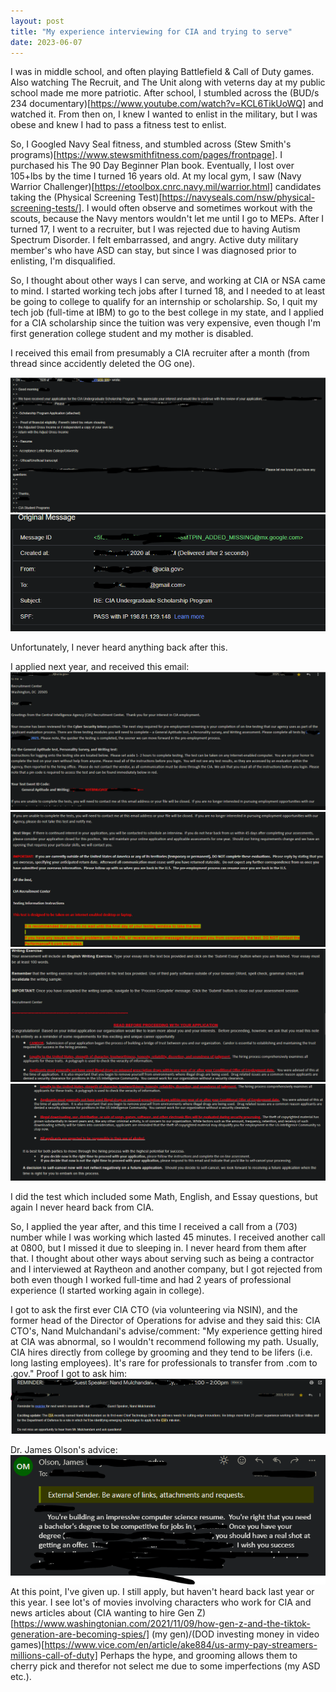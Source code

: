 ```yaml
---
layout: post
title: "My experience interviewing for CIA and trying to serve"
date: 2023-06-07
---
```


I was in middle school, and often playing Battlefield & Call of Duty games. Also watching The Recruit, and The Unit along with veterns day at my public school made me more patriotic. 
After school, I stumbled across the (BUD/s 234 documentary)[https://www.youtube.com/watch?v=KCL6TikUoWQ] and watched it. From then on, I knew I wanted to enlist in the military, but I was obese and knew I had to pass a fitness test to enlist.

So, I Googled Navy Seal fitness, and stumbled across (Stew Smith's programs)[https://www.stewsmithfitness.com/pages/frontpage]. I purchased his The 90 Day Beginner Plan book. Eventually, I lost over 105+lbs by the time I turned 16 years old. At my local gym,
I saw (Navy Warrior Challenger)[https://etoolbox.cnrc.navy.mil/warrior.html] candidates taking the (Physical Screening Test)[https://navyseals.com/nsw/physical-screening-tests/]. I would often observe and sometimes workout with the scouts, because the Navy mentors wouldn't let me until I go to MEPs.
After I turned 17, I went to a recruiter, but I was rejected due to having Autism Spectrum Disorder. I felt embarrassed, and angry. Active duty military member's who have ASD can stay, but since I was diagnosed prior to enlisting, I'm disqualified.

So, I thought about other ways I can serve, and working at CIA or NSA came to mind. I started working tech jobs after I turned 18, and I needed to at least be going to college to qualify for an internship or scholarship.
So, I quit my tech job (full-time at IBM) to go to the best college in my state, and I applied for a CIA scholarship since the tuition was very expensive, even though I'm first generation college student and my mother is disabled. 

I received this email from presumably a CIA recruiter after a month (from thread since accidently deleted the OG one).

![image](https://github.com/qf0/qf0.github.io/blob/main/files/CIA_Scholarship_Email.PNG)
![headers](https://github.com/qf0/qf0.github.io/blob/main/files/CIA_Email_header.PNG)

Unfortunately, I never heard anything back after this.  

I applied next year, and received this email:
![image1](https://github.com/qf0/qf0.github.io/blob/main/files/CIA_internship_1.PNG)
![image2](https://github.com/qf0/qf0.github.io/blob/main/files/CIA_internship_2.PNG)
![image3](https://github.com/qf0/qf0.github.io/blob/main/files/CIA_internship_3.PNG)
![image4](https://github.com/qf0/qf0.github.io/blob/main/files/CIA_internship_4.PNG)

I did the test which included some Math, English, and Essay questions, but again I never heard back from CIA.

So, I applied the year after, and this time I received a call from a (703) number while I was working which lasted 45 minutes. I received another call at 0800, but I missed it due to sleeping in. I never heard from them after that.
I thought about other ways about serving such as being a contractor and I interviewed at Raytheon and another company, but I got rejected from both even though I worked full-time and had 2 years of professional experience (I started working again in college).

I got to ask the first ever CIA CTO (via volunteering via NSIN), and the former head of the Director of Operations for advise and they said this:
CIA CTO's, Nand Mulchandani's advise/comment: "My experience getting hired at CIA was abnormal, so I wouldn't recommend following my path. Usually, CIA hires directly from college by grooming and they tend to be lifers (i.e. long lasting employees). It's rare for professionals to transfer from .com to .gov."
Proof I got to ask him:
![cto](https://github.com/qf0/qf0.github.io/blob/main/files/CIA%20CTO.PNG)

Dr. James Olson's advice:
![advice](https://github.com/qf0/qf0.github.io/blob/main/files/Olson_Email.PNG)
At this point, I've given up. I still apply, but haven't heard back last year or this year. I see lot's of movies involving characters who work for CIA and news articles about (CIA wanting to hire Gen Z)[https://www.washingtonian.com/2021/11/09/how-gen-z-and-the-tiktok-generation-are-becoming-spies/] (my gen)/(DOD investing money in video games)[https://www.vice.com/en/article/ake884/us-army-pay-streamers-millions-call-of-duty]
Perhaps the hype, and grooming allows them to cherry pick and therefor not select me due to some imperfections (my ASD etc.). 
